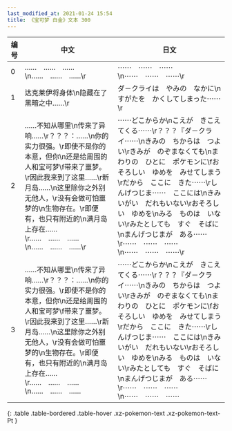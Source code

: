 ```yaml
---
last_modified_at: 2021-01-24 15:54
title: 《宝可梦 白金》文本 300
---
```

| 编号 | 中文 | 日文 |
| ---- | ---- | ---- |
| 0 | ……　……　……\n……　……　……\r | ⋯⋯　⋯⋯　⋯⋯\n⋯⋯　⋯⋯　⋯⋯\r |
| 1 | 达克莱伊将身体\n隐藏在了黑暗之中……\r | ダ－クライは　やみの　なかに\nすがたを　かくしてしまった⋯⋯\r |
| 2 | ……不知从哪里\n传来了异响……\r？？？：……\n你的实力很强。\r即使不是你的本意，但你\n还是给周围的人和宝可梦\f带来了噩梦。\r因此我来到了这里……\r新月岛……\n这里除你之外别无他人，\r没有会做可怕噩梦的\n生物存在。\r即便有，也只有附近的\n满月岛上存在……\r……　……　……\n……　……　……\r | ⋯⋯どこからか\nこえが　きこえてくる⋯⋯\r？？？『ダ－クライ⋯⋯\nきみの　ちからは　つよい\rきみが　のぞまなくても\nまわりの　ひとに　ポケモンに\fおそろしい　ゆめを　みせてしまう\rだから　ここに　きた⋯⋯\rしんげつじま⋯⋯　ここには\nきみいがい　だれもいない\rおそろしい　ゆめを\nみる　ものは　いない\rみたとしても　すぐ　そばに\nまんげつじまが　ある⋯⋯\r⋯⋯　⋯⋯　⋯⋯\n⋯⋯　⋯⋯　⋯⋯\r |
| 3 | ……不知从哪里\n传来了异响……\r？？？：……\n你的实力很强。\r即使不是你的本意，但你\n还是给周围的人和宝可梦\f带来了噩梦。\r因此我来到了这里……\r新月岛……\n这里除你之外别无他人，\r没有会做可怕噩梦的\n生物存在。\r即便有，也只有附近的\n满月岛上存在……\r……　……　……\n……　……　…… | ⋯⋯どこからか\nこえが　きこえてくる⋯⋯\r？？？『ダ－クライ⋯⋯\nきみの　ちからは　つよい\rきみが　のぞまなくても\nまわりの　ひとに　ポケモンに\fおそろしい　ゆめを　みせてしまう\rだから　ここに　きた⋯⋯\rしんげつじま⋯⋯　ここには\nきみいがい　だれもいない\rおそろしい　ゆめを\nみる　ものは　いない\rみたとしても　すぐ　そばに\nまんげつじまが　ある⋯⋯\r⋯⋯　⋯⋯　⋯⋯\n⋯⋯　⋯⋯　⋯⋯ |
{: .table .table-bordered .table-hover .xz-pokemon-text .xz-pokemon-text-Pt }